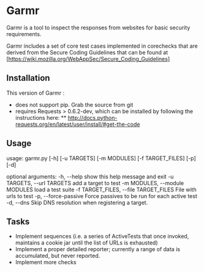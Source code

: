 # Garmr

Garmr is a tool to inspect the responses from websites for basic security requirements.

Garmr includes a set of core test cases implemented in corechecks that are derived from
the Secure Coding Guidelines that can be found at [https://wiki.mozilla.org/WebAppSec/Secure_Coding_Guidelines]

## Installation

This version of Garmr :
* does not support pip.  Grab the source from git
* requires Requests > 0.6.2-dev, which can be installed by following the instructions here:
** http://docs.python-requests.org/en/latest/user/install/#get-the-code

## Usage

usage: garmr.py [-h] [-u TARGETS] [-m MODULES] [-f TARGET_FILES] [-p] [-d]

optional arguments:
  -h, --help            show this help message and exit
  -u TARGETS, --url TARGETS
                        add a target to test
  -m MODULES, --module MODULES
                        load a test suite
  -f TARGET_FILES, --file TARGET_FILES
                        File with urls to test
  -p, --force-passive   Force passives to be run for each active test
  -d, --dns             Skip DNS resolution when registering a target.

## Tasks
* Implement sequences (i.e. a series of ActiveTests that once invoked, maintains a cookie jar until the list of URLs is exhausted)
* Implement a proper detailed reporter; currently a range of data is accumulated, but never reported.
* Implement more checks